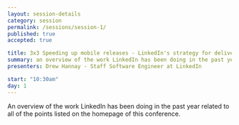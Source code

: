 ```yaml
---
layout: session-details
category: session
permalink: /sessions/session-1/
published: true
accepted: true

title: 3x3 Speeding up mobile releases - LinkedIn's strategy for delivering quality native apps
summary: an overview of the work LinkedIn has been doing in the past year related to all of the points listed on the homepage of this conference.
presenters: Drew Hannay - Staff Software Engineer at LinkedIn

start: "10:30am"
day: 1
---
```

An overview of the work LinkedIn has been doing in the past year related to all of the points listed on the homepage of this conference.

